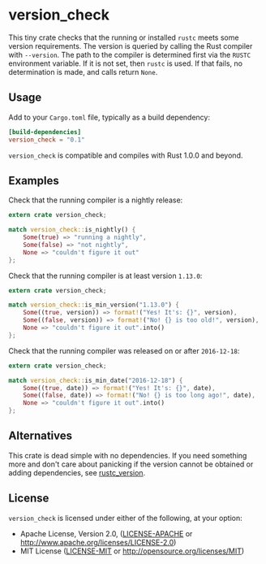 # version\_check

This tiny crate checks that the running or installed `rustc` meets some version
requirements. The version is queried by calling the Rust compiler with
`--version`. The path to the compiler is determined first via the `RUSTC`
environment variable. If it is not set, then `rustc` is used. If that fails, no
determination is made, and calls return `None`.

## Usage

Add to your `Cargo.toml` file, typically as a build dependency:

```toml
[build-dependencies]
version_check = "0.1"
```

`version_check` is compatible and compiles with Rust 1.0.0 and beyond.

## Examples

Check that the running compiler is a nightly release:

```rust
extern crate version_check;

match version_check::is_nightly() {
    Some(true) => "running a nightly",
    Some(false) => "not nightly",
    None => "couldn't figure it out"
};
```

Check that the running compiler is at least version `1.13.0`:

```rust
extern crate version_check;

match version_check::is_min_version("1.13.0") {
    Some((true, version)) => format!("Yes! It's: {}", version),
    Some((false, version)) => format!("No! {} is too old!", version),
    None => "couldn't figure it out".into()
};
```

Check that the running compiler was released on or after `2016-12-18`:

```rust
extern crate version_check;

match version_check::is_min_date("2016-12-18") {
    Some((true, date)) => format!("Yes! It's: {}", date),
    Some((false, date)) => format!("No! {} is too long ago!", date),
    None => "couldn't figure it out".into()
};
```

## Alternatives

This crate is dead simple with no dependencies. If you need something more and
don't care about panicking if the version cannot be obtained or adding
dependencies, see [rustc_version](https://crates.io/crates/rustc_version).

## License

`version_check` is licensed under either of the following, at your option:

 * Apache License, Version 2.0, ([LICENSE-APACHE](LICENSE-APACHE) or http://www.apache.org/licenses/LICENSE-2.0)
 * MIT License ([LICENSE-MIT](LICENSE-MIT) or http://opensource.org/licenses/MIT)
